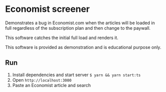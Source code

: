 # Economist screener

Demonstrates a bug in Economist.com when the articles will be loaded in full regardless of the subscription plan and then change to the paywall.

This software catches the initial full load and renders it.

This software is provided as demonstration and is educational purpose only.

## Run
1. Install dependencies and start server
```$ yarn && yarn start:ts```
2. Open `http://localhost:3000`
3. Paste an Economist article and search
